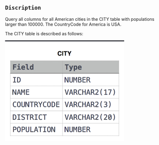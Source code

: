 ## `Discription`

Query all columns for all American cities in the CITY table with populations larger than 100000. The CountryCode for America is USA.

The CITY table is described as follows:

![Table](Screenshot%202023-05-05%20233709.png)